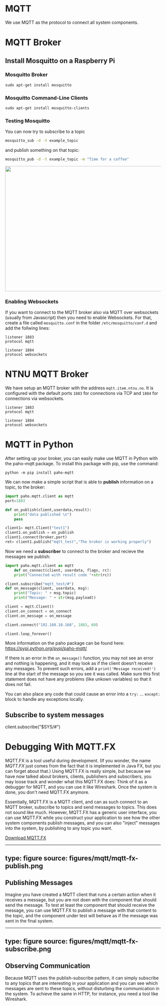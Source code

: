 # MQTT

We use MQTT as the protocol to connect all system components.

# MQTT Broker

## Install Mosquitto on a Raspberry Pi


### Mosquitto Broker

```bash
sudo apt-get install mosquitto
```

### Mosquitto Command-Line Clients

```bash
sudo apt-get install mosquitto-clients
```

### Testing Mosquitto

You can now try to subscribe to a topic

```bash
mosquitto_sub -d -t example_topic
```

and publish something on that topic:

```bash
mosquitto_pub -d -t example_topic -m "Time for a coffee"
```

<img src="https://www.iik.ntnu.no/ttm4115/wp-content/uploads/2018/02/mqtt_example-300x231.png" alt="" width="525" height="404" class="alignnone wp-image-368" />

### Enabling Websockets

If you want to connect to the MQTT broker also via MQTT over websockets (usually from Javascript) then you need to enable Websockets. For that, create a file called `mosquitto.conf` in the folder `/etc/mosquitto/conf.d` and add the follwing lines:

    listener 1883
    protocol mqtt
    
    listener 1884
    protocol websockets



# NTNU MQTT Broker

We have setup an MQTT broker with the address `mqtt.item.ntnu.no`. It is configured with the default ports `1883` for connections via TCP and `1884` for connections via websockets.

    listener 1883
    protocol mqtt
    
    listener 1884
    protocol websockets




# MQTT in Python

After setting up your broker, you can easily make use MQTT in Python with the paho-mqtt package. To install this package with pip, use the command:

    python -m pip install paho-mqtt

We can now make a simple script that is able to <strong>publish</strong> information on a topic, to the broker:

```python
import paho.mqtt.client as mqtt
port=1883

def on_publish(client,userdata,result):
    print("data published \n")
    pass

client1= mqtt.Client("test1")
client1.on_publish = on_publish
client1.connect(broker,port)
ret= client1.publish("mqtt_test","The broker is working properly")
```

Now we need a **subscriber** to connect to the broker and recieve the messages we publish:

```python
import paho.mqtt.client as mqtt
    def on_connect(client, userdata, flags, rc):
    print("Connected with result code "+str(rc))

client.subscribe("mqtt_test/#")
def on_message(client, userdata, msg):
    print("Topic: " + msg.topic)
    print("Message: " + str(msg.payload))

client = mqtt.Client()
client.on_connect = on_connect
client.on_message = on_message

client.connect("192.168.10.168", 1883, 60)

client.loop_forever()
```


More information on the paho package can be found here: <a href="https://pypi.python.org/pypi/paho-mqtt/">https://pypi.python.org/pypi/paho-mqtt/</a>


If there is an error in the `on_message()` function, you may not see an error and nothing is happening, and it may look as if the client doesn't receive any messages. To prevent such errors, add a `print('Message received!')` line at the start of the message so you see it was called. Make sure this first statement does not have any problems (like unkown variables) so that it does not fail. 

You can also place any code that could cause an error into a `try:` ... `except:` block to handle any exceptions locally.




## Subscribe to system messages

client.subscribe("$SYS/#")



# Debugging With MQTT.FX

MQTT.FX is a tool useful during development.
(If you wonder, the name _MQTT.FX_ just comes from the fact that it is implemented in Java FX, but you can forget about that.)
Using MQTT.FX is really simple, but because we have now talked about brokers, clients, publishers and subscribers, you may loose track and wonder what this MQTT.FX does: Think of it as a debugger for MQTT, and you can use it like Wireshark. Once the system is done, you don't need MQTT.FX anymore.

Essentially, MQTT.FX is a MQTT client, and can as such connect to an MQTT broker, subscribe to topics and send messages to topics. This does not sound like much. However, MQTT.FX has a generic user interface, you can use MQTT.FX while you construct your application to see how the other system components publish messages, and you can also "inject" messages into the system, by publishing to any topic you want.

<a class="arrow" href="https://mqttfx.jensd.de">Download MQTT.FX</a> 

---
type: figure
source: figures/mqtt/mqtt-fx-publish.png
---

## Publishing Messages

Imagine you have created a MQTT client that runs a certain action when it receives a message, but you are not doen with the component that should send the message. To test at least the component that should receive the message, you can use MQTT.FX to publish a message with that content to the topic, and the component under test will behave as if the message was sent in the final system.

---
type: figure
source: figures/mqtt/mqtt-fx-subscribe.png
---


## Observing Communication

Because MQTT uses the publish-subscribe pattern, it can simply subscribe to any topics that are interesting in your application  and you can see which messages are sent to these topics, without disturbing the communication in the system. To achieve the same in HTTP, for instance, you need a tool like Wireshark.